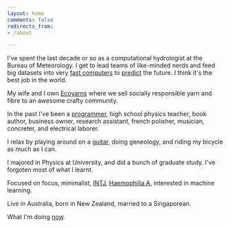 ```yaml
---
layout: home
comments: false
redirects_from:
- /about

---
```


I've spent the last decade or so as a computational hydrologist at the Bureau of Meteorology. I get to lead teams of like-minded nerds and feed big datasets into very [fast computers](https://nci.org.au/) to [predict](http://www.bom.gov.au/water/) the future. I think it's the best job in the world.

My wife and I own [Ecoyarns](https://ecoyarns.com.au) where we sell socially responsible yarn and fibre to an awesome crafty community.

In the past I've been a [programmer](/blog/somewhat-successful-software/), high school physics teacher, book author, business owner, research assistant, french polisher, musician, concreter, and electrical laborer.

I relax by playing around on a [guitar](https://en.wikipedia.org/wiki/Fender_Jaguar), doing geneology, and riding my bicycle as much as I can.

I majored in Physics at University, and did a bunch of graduate study. I've forgoten most of what I learnt.

Focused on focus, minimalist, [INTJ](http://typelogic.com/intj.html), [Haemophilia A](https://en.wikipedia.org/wiki/Haemophilia_A), interested in machine learning.

Live in Australia, born in New Zealand, married to a Singaporean.

What I'm doing [now](/now).
